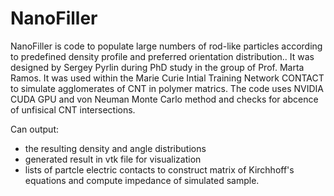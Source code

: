 # NanoFiller
NanoFiller is code to populate large numbers of rod-like particles according to predefined density profile and preferred orientation distribution..
It was designed by Sergey Pyrlin during PhD study in the group of Prof. Marta Ramos.
It was used within the Marie Curie Intial Training Network CONTACT to simulate agglomerates of CNT in polymer matrics.
The code uses NVIDIA CUDA GPU and von Neuman Monte Carlo method and checks for abcence of unfisical CNT intersections.

Can output:
  - the resulting density and angle distributions
  - generated result in vtk file for visualization
  - lists of partcle electric contacts to construct matrix of Kirchhoff's equations and compute impedance of simulated sample.
  
  
